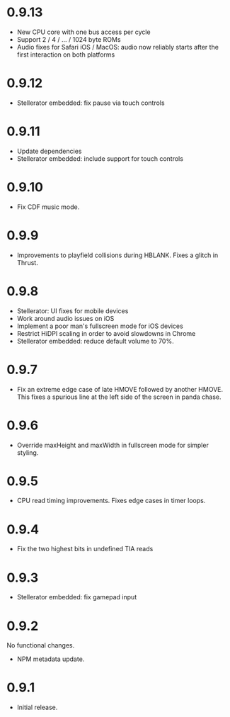 # 0.9.13

 * New CPU core with one bus access per cycle
 * Support 2 / 4 / ... / 1024 byte ROMs
 * Audio fixes for Safari iOS / MacOS: audio now reliably starts after the first interaction on both platforms

# 0.9.12

 * Stellerator embedded: fix pause via touch controls

# 0.9.11

 * Update dependencies
 * Stellerator embedded: include support for touch controls

# 0.9.10

 * Fix CDF music mode.

# 0.9.9

 * Improvements to playfield collisions during HBLANK. Fixes a glitch in
   Thrust.

# 0.9.8

 * Stellerator: UI fixes for mobile devices
 * Work around audio issues on iOS
 * Implement a poor man's fullscreen mode for iOS devices
 * Restrict HiDPI scaling in order to avoid slowdowns in Chrome
 * Stellerator embedded: reduce default volume to 70%.

# 0.9.7

 * Fix an extreme edge case of late HMOVE followed by another HMOVE. This
   fixes a spurious line at the left side of the screen in panda chase.

# 0.9.6

 * Override maxHeight and maxWidth in fullscreen mode for simpler styling.

# 0.9.5

 * CPU read timing improvements. Fixes edge cases in timer loops.

# 0.9.4

 * Fix the two highest bits in undefined TIA reads

# 0.9.3

 * Stellerator embedded: fix gamepad input

# 0.9.2

No functional changes.

 * NPM metadata update.

# 0.9.1

 * Initial release.
